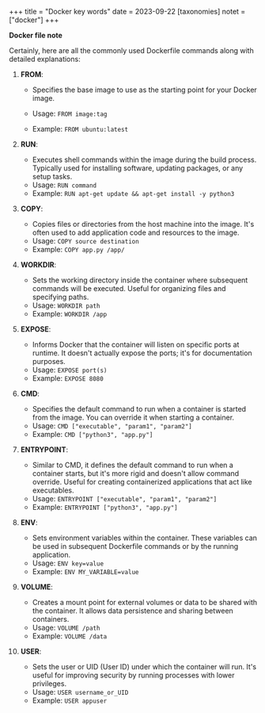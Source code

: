 +++
title = "Docker key words"
date = 2023-09-22
[taxonomies]
notet = ["docker"]
+++


**Docker file note**

Certainly, here are all the commonly used Dockerfile commands along with detailed explanations:

1. **FROM**:
   - Specifies the base image to use as the starting point for your Docker image.
   
   - Usage: `FROM image:tag`
   - Example: `FROM ubuntu:latest`
   
2. **RUN**:
   - Executes shell commands within the image during the build process. Typically used for installing software, updating packages, or any setup tasks.
   - Usage: `RUN command`
   - Example: `RUN apt-get update && apt-get install -y python3`
   
3. **COPY**:
   - Copies files or directories from the host machine into the image. It's often used to add application code and resources to the image.
   - Usage: `COPY source destination`
   - Example: `COPY app.py /app/`
   
4. **WORKDIR**:
   - Sets the working directory inside the container where subsequent commands will be executed. Useful for organizing files and specifying paths.
   - Usage: `WORKDIR path`
   - Example: `WORKDIR /app`
   
5. **EXPOSE**:
   - Informs Docker that the container will listen on specific ports at runtime. It doesn't actually expose the ports; it's for documentation purposes.
   - Usage: `EXPOSE port(s)`
   - Example: `EXPOSE 8080`
   
6. **CMD**:
   - Specifies the default command to run when a container is started from the image. You can override it when starting a container.
   - Usage: `CMD ["executable", "param1", "param2"]`
   - Example: `CMD ["python3", "app.py"]`
   
7. **ENTRYPOINT**:
   - Similar to CMD, it defines the default command to run when a container starts, but it's more rigid and doesn't allow command override. Useful for creating containerized applications that act like executables.
   - Usage: `ENTRYPOINT ["executable", "param1", "param2"]`
   - Example: `ENTRYPOINT ["python3", "app.py"]`
   
8. **ENV**:
   - Sets environment variables within the container. These variables can be used in subsequent Dockerfile commands or by the running application.
   - Usage: `ENV key=value`
   - Example: `ENV MY_VARIABLE=value`
   
9. **VOLUME**:
   - Creates a mount point for external volumes or data to be shared with the container. It allows data persistence and sharing between containers.
   - Usage: `VOLUME /path`
   - Example: `VOLUME /data`
   
10. **USER**:
    - Sets the user or UID (User ID) under which the container will run. It's useful for improving security by running processes with lower privileges.
    - Usage: `USER username_or_UID`
    - Example: `USER appuser`
